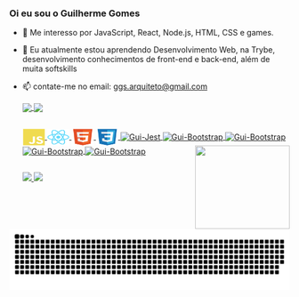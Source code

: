 ### Oi eu sou o Guilherme Gomes
- 👀 Me interesso por JavaScript, React, Node.js, HTML, CSS e games.
- 🌱 Eu atualmente estou aprendendo Desenvolvimento Web, na Trybe, desenvolvimento conhecimentos de front-end e back-end, além de muita softskills
- 📫 contate-me no email: ggs.arquiteto@gmail.com

	<div style="display: inline-block">
		<a href="https://github.com/Guiogomes">
		<img align="center" height="188em" src="https://github-readme-stats.vercel.app/api?username=Guiogomes&include_all_commits=true&count_private=true&show_icons=true&theme=tokyonight"/>
		<img align="center" height="188em" src="https://github-readme-stats.vercel.app/api/top-langs/?username=Guiogomes&layout=compact&count_private=true&show_icons=true&theme=tokyonight"/>
	</div>
	
	##
			
	<div>
		<img align="center" alt="Gui-Js" height="30" width="40" src="https://raw.githubusercontent.com/devicons/devicon/master/icons/javascript/javascript-plain.svg" style="max-width:100%;">
		<img align="center" alt="Gui-React" height="30" width="40" src="https://raw.githubusercontent.com/devicons/devicon/master/icons/react/react-original.svg" style="max-width:100%;">
		<img align="center" alt="Gui-HTML" height="30" width="40" src="https://raw.githubusercontent.com/devicons/devicon/master/icons/html5/html5-original.svg" style="max-width:100%;">
		<img align="center" alt="Gui-CSS" height="30" width="40" src="https://raw.githubusercontent.com/devicons/devicon/master/icons/css3/css3-original.svg" style="max-width:100%;">
		<img align="center" alt="Gui-Jest" height="30" width="40" src="https://cdn.jsdelivr.net/gh/devicons/devicon/icons/jest/jest-plain.svg" style="max-width:100%;"/>
		<img align="center" alt="Gui-Bootstrap" height="30" width="40" src="https://cdn.jsdelivr.net/gh/devicons/devicon/icons/bootstrap/bootstrap-original.svg" style="max-width:100%;"/>
		<img align="center" alt="Gui-Bootstrap" height="30" width="40" src="https://cdn.jsdelivr.net/gh/devicons/devicon/icons/git/git-original.svg" style="max-width:100%;"/>
		<img align="center" alt="Gui-Bootstrap" height="30" width="40" src="https://cdn.jsdelivr.net/gh/devicons/devicon/icons/github/github-original.svg" style="max-width:100%;"/>
		<img align="center" alt="Gui-Bootstrap" height="30" width="40" src="https://cdn.jsdelivr.net/gh/devicons/devicon/icons/trello/trello-plain.svg" style="max-width:100%;"/>
		<img align="right" height="150" width="170" src="https://64.media.tumblr.com/tumblr_mdta50e8IX1rlbw7io1_500.gifv"/>
		

	</div>
	
	##
	
	<div>
		<a href="https://www.linkedin.com/in/guilhermegomesdasilva/">
			<img src="https://camo.githubusercontent.com/c00f87aeebbec37f3ee0857cc4c20b21fefde8a96caf4744383ebfe44a47fe3f/68747470733a2f2f696d672e736869656c64732e696f2f62616467652f2d4c696e6b6564496e2d2532333030373742353f7374796c653d666f722d7468652d6261646765266c6f676f3d6c696e6b6564696e266c6f676f436f6c6f723d7768697465" data-canonical-src="https://img.shields.io/badge/-LinkedIn-%230077B5?style=for-the-badge&amp;logo=linkedin&amp;logoColor=white" style="max-width:100%;">
		</a>
		<a href="https://www.instagram.com/gui22/" rel="nofollow">
			<img src="https://camo.githubusercontent.com/acaa286597b43c96dc02b69b90de15a65c52063e31835b763a061cc815f64bac/68747470733a2f2f696d672e736869656c64732e696f2f62616467652f2d496e7374616772616d2d2532334534343035463f7374796c653d666f722d7468652d6261646765266c6f676f3d696e7374616772616d266c6f676f436f6c6f723d7768697465" data-canonical-src="https://img.shields.io/badge/-Instagram-%23E4405F?style=for-the-badge&amp;logo=instagram&amp;logoColor=white" style="max-width:100%;">
		</a>
		
	</div>
![Snake animation](https://github.com/Guiogomes/Guiogomes/blob/output/github-contribution-grid-snake.svg)
	
